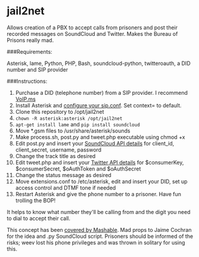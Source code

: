 jail2net
=========
Allows creation of a PBX to accept calls from prisoners and post their recorded messages on SoundCloud and Twitter. Makes the Bureau of Prisons really mad.

###Requirements:

Asterisk, lame, Python, PHP, Bash, soundcloud-python, twitteroauth, a DID number and SIP provider

###Instructions:

1. Purchase a DID (telephone number) from a SIP provider. I recommend [VoIP.ms](https://voip.ms)
2. Install Asterisk and [configure your sip.conf](http://wiki.voip.ms/article/PBXs#Asterisk_.28SIP.29). Set context= to default.
3. Clone this repository to /opt/jail2net
4. `chown -R asterisk:asterisk /opt/jail2net`
5. `apt-get install lame` and `pip install soundcloud`
6. Move *.gsm files to /usr/share/asterisk/sounds
7. Make process.sh, post.py and tweet.php executable using chmod +x
8. Edit post.py and insert your [SoundCloud API details](http://soundcloud.com/settings/connections) for client_id, client_secret, username, password
9. Change the track title as desired
10. Edit tweet.php and insert your [Twitter API details](https://dev.twitter.com/) for $consumerKey, $consumerSecret, $oAuthToken and $oAuthSecret
11. Change the status message as desired
12. Move extensions.conf to /etc/asterisk, edit and insert your DID, set up access control and DTMF tone if needed
13. Restart Asterisk and give the phone number to a prisoner. Have fun trolling the BOP!

It helps to know what number they'll be calling from and the digit you need to dial to accept their call.

This concept has been [covered by Mashable](http://mashable.com/2013/04/15/weev-soundcloud-message/). Mad props to Jaime Cochran for the idea and .py SoundCloud script. Prisoners should be informed of the risks; weev lost his phone privileges and was thrown in solitary for using this.
